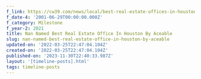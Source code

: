```yaml
---
f_link: https://cw39.com/news/local/best-real-estate-offices-in-houston/
f_date-4: '2001-06-29T00:00:00.000Z'
f_category: Milestone
f_year-2: 2021
title: Nan Named Best Real Estate Office In Houston By Aceable
slug: nan-named-best-real-estate-office-in-houston-by-aceable
updated-on: '2022-03-25T22:47:04.104Z'
created-on: '2022-03-25T22:47:04.104Z'
published-on: '2023-11-30T22:40:33.987Z'
layout: '[timeline-posts].html'
tags: timeline-posts
---
```



